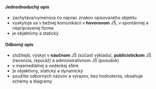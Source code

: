 #### Jednodnoduchý opis
- zachytáva/vymenúva čo najviac znakov opisovaného objektu
- vyskytuje sa v bežnej komunikácii v **hovorovom** JŠ, v spontánnej a nepripravenej forme
- je objektívny a statický

#### Odborný opis
- zložitejší, výskyt v **náučnom** JŠ (súčasť výkladu), **publicistickom** JŠ (recenzia, reporáž) a administratívnom JŠ (posudok)
- v masmediálnej a vedeckej sfére
- je objektívny, statický a dynamický
- použitie odborných názvov a výrazov, bez hodnotenia, obsahuje schémy a diagramy
